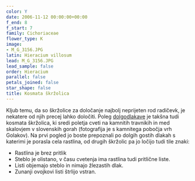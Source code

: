 ```yaml
---
color: Y
date: 2006-11-12 00:00:00+00:00
f_end: 8
f_start: 7
family: Cichoriaceae
flower_type: K
image:
- M_G_3156.JPG
latin: Hieracium villosum
lead: M_G_3156.JPG
lead_sample: false
order: Hieracium
parallel: false
petals_joined: false
star_shape: false
title: Kosmata škržolica
---
```

Kljub temu, da so škržolice za določanje najbolj neprijeten rod radičevk, je nekatere od njih precej lahko določiti. Poleg [dolgodlakave](../hieraciumpilosella/) je takšna tudi kosmata škržolica, ki sredi poletja cveti na kamnitih travnikih in med skalovjem v slovenskih gorah (fotografija je s kamnitega pobočja vrh Golakov). Na prvi pogled jo boste prepoznali po dolgih gostih dlakah s katerimi je porasla cela rastlina, od drugih škržolic pa jo ločijo tudi tile znaki:

-   Rastlina je brez pritlik
-   Steblo je olistano, v času cvetenja ima rastlina tudi pritlične liste.
-   Listi objemajo steblo in nimajo žlezastih dlak.
-   Zunanji ovojkovi listi štrlijo vstran.
